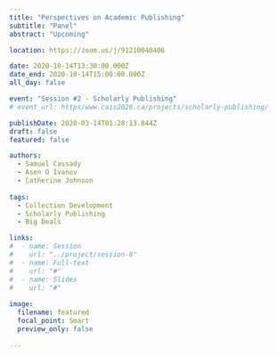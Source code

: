 ```yaml
---
title: "Perspectives on Academic Publishing"
subtitle: "Panel"
abstract: "Upcoming"

location: https://zoom.us/j/91210040406

date: 2020-10-14T13:30:00.000Z
date_end: 2020-10-14T15:00:00.000Z
all_day: false

event: "Session #2 - Scholarly Publishing"
# event_url: https/www.cais2020.ca/projects/scholarly-publishing/

publishDate: 2020-03-14T01:28:13.844Z
draft: false
featured: false

authors:
  - Samuel Cassady
  - Asen O Ivanov
  - Catherine Johnson
  
tags:
  - Collection Development
  - Scholarly Publishing
  - Big Deals

links:
#  - name: Session
#    url: "../project/session-8"
#  - name: Full-text
#    url: "#"
#  - name: Slides
#    url: "#"
  
image:
  filename: featured
  focal_point: Smart
  preview_only: false
  
---
```

